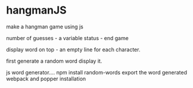 # hangmanJS

make a hangman game using js

number of guesses - a variable
status - end game

display word on top - an empty line for each character.

first generate a random word
display it.


js word generator.... npm install random-words
export the word generated
webpack and popper installation
